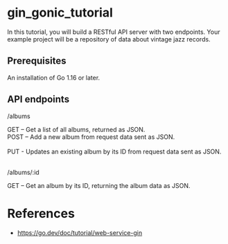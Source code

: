 # gin_gonic_tutorial
In this tutorial, you will build a RESTful API server with two endpoints. Your example project will be a repository of data about vintage jazz records.

## Prerequisites
An installation of Go 1.16 or later.

## API endpoints
/albums<br>

GET – Get a list of all albums, returned as JSON.<br>
POST – Add a new album from request data sent as JSON.<br><br>
PUT - Updates an existing album by its ID from request data sent as JSON.<br><br>

/albums/:id<br>

GET – Get an album by its ID, returning the album data as JSON.<br>

# References
* https://go.dev/doc/tutorial/web-service-gin